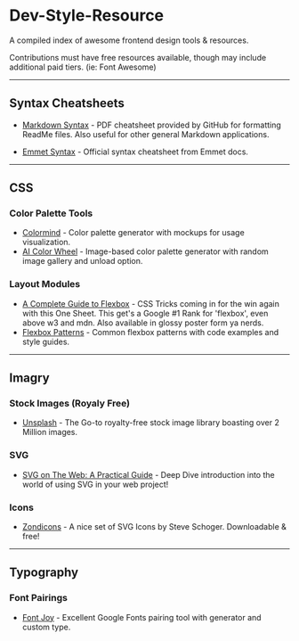 # Dev-Style-Resource
A compiled index of awesome frontend design tools &amp; resources.<p />
Contributions must have free resources available, though may include additional paid tiers. (ie: Font Awesome)

<hr/>


## Syntax Cheatsheets ##

* [Markdown Syntax](https://guides.github.com/pdfs/markdown-cheatsheet-online.pdf) - PDF cheatsheet provided by GitHub for formatting ReadMe files. Also useful for other general Markdown applications.

* [Emmet Syntax](https://docs.emmet.io/cheat-sheet/) - Official syntax cheatsheet from Emmet docs.

<hr/>


## CSS ##

### Color Palette Tools ###

* [Colormind](http://colormind.io) - Color palette generator with mockups for usage visualization.
* [AI Color Wheel](https://brandmark.io/color-wheel) - Image-based color palette generator with random image gallery and unload option.

### Layout Modules ###
* [A Complete Guide to Flexbox](https://css-tricks.com/snippets/css/a-guide-to-flexbox/) - CSS Tricks coming in for the win again with this One Sheet. This get's a Google #1 Rank for 'flexbox', even above w3 and mdn. Also available in glossy poster form ya nerds.
* [Flexbox Patterns](https://www.flexboxpatterns.com) - Common flexbox patterns with code examples and style guides.

<hr/>


## Imagry ##

### Stock Images (Royaly Free) ###

* [Unsplash](https://unsplash.com) - The Go-to royalty-free stock image library boasting over 2 Million images.

### SVG ###
* [SVG on The Web: A Practical Guide](https://svgontheweb.com) - Deep Dive introduction into the world of using SVG in your web project!

### Icons ###
* [Zondicons](http://www.zondicons.com) - A nice set of SVG Icons by Steve Schoger. Downloadable & free!

<hr/>


## Typography ##

### Font Pairings ###
* [Font Joy](https://fontjoy.com) - Excellent Google Fonts pairing tool with generator and custom type.
